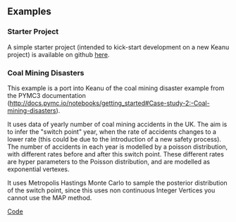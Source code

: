 ## Examples

### Starter Project

A simple starter project (intended to kick-start development on a new
Keanu project) is available on github [here](https://github.com/improbable-research/keanu-starter).

### Coal Mining Disasters

This example is a port into Keanu of the coal mining disaster example from the PYMC3 documentation (http://docs.pymc.io/notebooks/getting_started#Case-study-2:-Coal-mining-disasters).

It uses data of yearly number of coal mining accidents in the UK. The aim is to infer the "switch point" year, when the rate of accidents changes to a lower rate (this could be due to the introduction of a new safety process). The number of accidents in each year is modelled by a poisson distribution, with different rates before and after this switch point. These different rates are hyper parameters to the Poisson distribution, and are modelled as exponential vertexes.

It uses Metropolis Hastings Monte Carlo to sample the posterior distribution of the switch point, since this uses non continuous Integer Vertices you cannot use the MAP method.

[Code](../keanu-examples/coalMiningDisasters)

